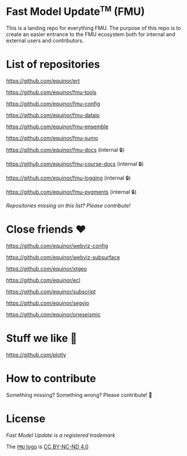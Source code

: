 # Fast Model Update<sup><small>TM</small></sup> (FMU)
This is a landing repo for everything FMU. The purpose of this repo is to create an easier entrance to the FMU ecosystem both for internal and external users and contributors. 

# List of repositories
https://github.com/equinor/ert

https://github.com/equinor/fmu-tools

https://github.com/equinor/fmu-config

https://github.com/equinor/fmu-dataio

https://github.com/equinor/fmu-ensemble

https://github.com/equinor/fmu-sumo

https://github.com/equinor/fmu-docs (internal 🔒)

https://github.com/equinor/fmu-course-docs (internal 🔒)

https://github.com/equinor/fmu-logging (internal 🔒)

https://github.com/equinor/fmu-pygments (internal 🔒)

_Repositories missing on this list? Please contribute!_

# Close friends ❤
https://github.com/equinor/webviz-config

https://github.com/equinor/webviz-subsurface

https://github.com/equinor/xtgeo

https://github.com/equinor/ecl

https://github.com/equinor/subscript

https://github.com/equinor/segyio

https://github.com/equinor/oneseismic


# Stuff we like 🙌
https://github.com/plotly


# How to contribute
Something missing? Something wrong? Please contribute! 🙏

# License
_Fast Model Update is a registered trademark_

The [`FMU` logo](./logo/) is [CC BY-NC-ND 4.0](https://creativecommons.org/licenses/by-nc-nd/4.0/)
